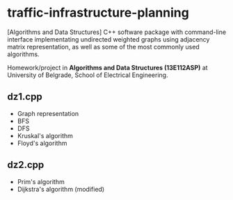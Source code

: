 # traffic-infrastructure-planning
[Algorithms and Data Structures] C++ software package with command-line interface implementating undirected weighted graphs using adjacency matrix representation, as well as some of the most commonly used algorithms.

Homework/project in **Algorithms and Data Structures (13E112ASP)** at University of Belgrade, School of Electrical Engineering.

## dz1.cpp
* Graph representation
* BFS
* DFS
* Kruskal's algorithm
* Floyd's algorithm

## dz2.cpp
* Prim's algorithm
* Dijkstra's algorithm (modified)
